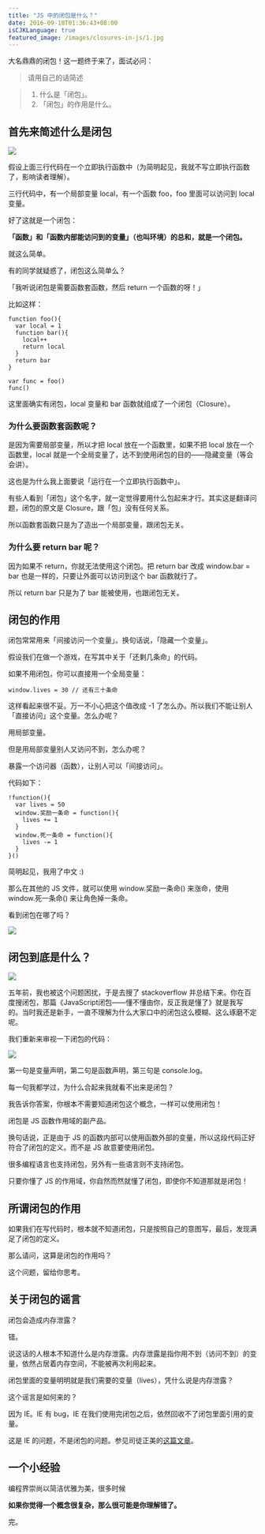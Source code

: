 ```yaml
---
title: "JS 中的闭包是什么？"
date: 2016-09-18T01:36:43+08:00
isCJKLanguage: true
featured_image: /images/closures-in-js/1.jpg
---
```


大名鼎鼎的闭包！这一题终于来了，面试必问：

> 请用自己的话简述

> 1. 什么是「闭包」。  
> 2. 「闭包」的作用是什么。

## 首先来简述什么是闭包

![](/images/closures-in-js/2.jpg)

假设上面三行代码在一个立即执行函数中（为简明起见，我就不写立即执行函数了，影响读者理解）。

三行代码中，有一个局部变量 local，有一个函数 foo，foo 里面可以访问到 local 变量。  

好了这就是一个闭包：

**「函数」和「函数内部能访问到的变量」（也叫环境）的总和，就是一个闭包。**

就这么简单。

有的同学就疑惑了，闭包这么简单么？

「我听说闭包是需要函数套函数，然后 return 一个函数的呀！」

比如这样：

    function foo(){
      var local = 1
      function bar(){
        local++
        return local
      }
      return bar
    }

    var func = foo()
    func()

这里面确实有闭包，local 变量和 bar 函数就组成了一个闭包（Closure）。

### 为什么要函数套函数呢？

是因为需要局部变量，所以才把 local 放在一个函数里，如果不把 local 放在一个函数里，local 就是一个全局变量了，达不到使用闭包的目的——隐藏变量（等会会讲）。

这也是为什么我上面要说「运行在一个立即执行函数中」。

有些人看到「闭包」这个名字，就一定觉得要用什么包起来才行。其实这是翻译问题，闭包的原文是 Closure，跟「包」没有任何关系。

所以函数套函数只是为了造出一个局部变量，跟闭包无关。

### 为什么要 return bar 呢？

因为如果不 return，你就无法使用这个闭包。把 return bar 改成 window.bar = bar 也是一样的，只要让外面可以访问到这个 bar 函数就行了。

所以 return bar 只是为了 bar 能被使用，也跟闭包无关。

## 闭包的作用

闭包常常用来「间接访问一个变量」。换句话说，「隐藏一个变量」。

假设我们在做一个游戏，在写其中关于「还剩几条命」的代码。

如果不用闭包，你可以直接用一个全局变量：

    window.lives = 30 // 还有三十条命

这样看起来很不妥。万一不小心把这个值改成 -1 了怎么办。所以我们不能让别人「直接访问」这个变量。怎么办呢？

用局部变量。

但是用局部变量别人又访问不到，怎么办呢？

暴露一个访问器（函数），让别人可以「间接访问」。

代码如下：

    !function(){
      var lives = 50
      window.奖励一条命 = function(){
        lives += 1
      }
      window.死一条命 = function(){
        lives -= 1
      }
    }()


简明起见，我用了中文 :)

那么在其他的 JS 文件，就可以使用 window.奖励一条命() 来涨命，使用 window.死一条命() 来让角色掉一条命。

看到闭包在哪了吗？

![](/images/closures-in-js/3.jpg)

## 闭包到底是什么？

![](/images/closures-in-js/4.jpg)

五年前，我也被这个问题困扰，于是去搜了 stackoverflow 并总结下来。你在百度搜闭包，那篇《JavaScript闭包——懂不懂由你，反正我是懂了》就是我写的。当时我还是新手，一直不理解为什么大家口中的闭包这么模糊、这么琢磨不定呢。

我们重新来审视一下闭包的代码：

![](/images/closures-in-js/2.jpg)

第一句是变量声明，第二句是函数声明，第三句是 console.log。

每一句我都学过，为什么合起来我就看不出来是闭包？

我告诉你答案，你根本不需要知道闭包这个概念，一样可以使用闭包！

闭包是 JS 函数作用域的副产品。

换句话说，正是由于 JS 的函数内部可以使用函数外部的变量，所以这段代码正好符合了闭包的定义。而不是 JS 故意要使用闭包。

很多编程语言也支持闭包，另外有一些语言则不支持闭包。

只要你懂了 JS 的作用域，你自然而然就懂了闭包，即使你不知道那就是闭包！

## 所谓闭包的作用

如果我们在写代码时，根本就不知道闭包，只是按照自己的意图写，最后，发现满足了闭包的定义。

那么请问，这算是闭包的作用吗？

这个问题，留给你思考。

## 关于闭包的谣言

闭包会造成内存泄露？

错。

说这话的人根本不知道什么是内存泄露。内存泄露是指你用不到（访问不到）的变量，依然占居着内存空间，不能被再次利用起来。

闭包里面的变量明明就是我们需要的变量（lives），凭什么说是内存泄露？

这个谣言是如何来的？

因为 IE。IE 有 bug，IE 在我们使用完闭包之后，依然回收不了闭包里面引用的变量。

这是 IE 的问题，不是闭包的问题。参见司徒正美的[这篇文章](http://www.cnblogs.com/rubylouvre/p/3345294.html)。

## 一个小经验

编程界崇尚以简洁优雅为美，很多时候

__如果你觉得一个概念很复杂，那么很可能是你理解错了。__

完。

